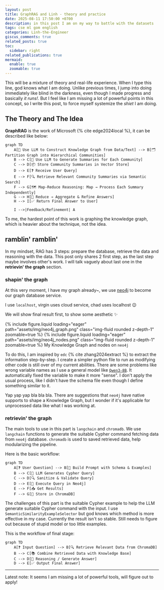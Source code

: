 ```yaml
---
layout: post
title: GraphRAG and Linh - theory and practice
date: 2025-08-11 17:50:00 +0700
description: in this post I am on my way to battle with the datasets
tags: cse ml gom english
categories: Linh-the-Engineer
giscus_comments: true
related_posts: true
toc:
  sidebar: right
related_publications: true
mermaid:
  enable: true
  zoomable: true
---
```


This will be a mixture of theory and real-life experience. When I type this line, god knows what I am doing. Unlike previous times, I jump into doing immediately like blind in the darkness, even though I made progress and basically *it runs!*. But I feel like I am missing a lot of powerful points in this concept, so I write this post, to force myself systemize the *shiet* I am doing.

## The Theory and The Idea

**GraphRAG** is the work of Microsoft {% cite edge2024local %}, it can be described like below:

```mermaid
graph TD
    A[🤖 Use LLM to Construct Knowledge Graph from Data/Text] --> B[🗂 Partition Graph into Hierarchical Communities]
    B --> C[📝 Use LLM to Generate Summaries for Each Community]
    C --> D[📦 Store Community Summaries in Vector Store]
    D --> E[❓ Receive User Query]
    E --> F[🔍 Retrieve Relevant Community Summaries via Semantic Search]
    F --> G[🗺 Map-Reduce Reasoning: Map → Process Each Summary Independently]
    G --> H[🧠 Reduce → Aggregate & Refine Answers]
    H --> I[✅ Return Final Answer to User]
    
    I -->|Feedback/Refinement| A
```

To me, the hardest point of this work is graphing the knowledge graph, which is heavier about the technique, not the idea.

## ramblin' ramblin'

In my mindset, RAG has 3 steps: prepare the database, retrieve the data and reasoning with the data. This post only shares 2 first step, as the last step maybe involves other's work. I will talk vaguely about last one in the **retrievin' the graph** section.

### shapin' the graph

At this very moment, I have my graph already~, we use [neo4j](https://neo4j.com/) to become our graph database service.

I use `localhost`, virgin uses cloud service, chad uses localhost :wink:

We will show final result first, to show some aesthetic :sparkles: 

{% include figure.liquid loading="eager" path="assets/img/neo4j_graph.png" class="img-fluid rounded z-depth-1" zoomable=true %}
{% include figure.liquid loading="eager" path="assets/img/neo4j_nodes.png" class="img-fluid rounded z-depth-1" zoomable=true %}
My Knowledge Graph and nodes on `neo4j`

To do this, I am inspired by `edc` {% cite zhang2024extract %} to extract the information step-by-step. I create a simpler python file to run as modifying other code is still over of my current abilities. There are some problems like wrong variable names as I use a general model like [`Qwen3-8B`](https://huggingface.co/Qwen/Qwen3-8B). It automatically fixed the variable to make it more "sense". I don't apply the usual process, like I didn't have the schema file even though I define something similar to it.

Yap yap yap bla bla bla. There are suggestions that `neo4j` have native supports to shape a Knowledge Graph, but I wonder if it's applicable for unprocessed data like what I was working at.

### retrievin' the graph

The main tools to use in this part is `langchain` and `chromadb`. We use `langchain` functions to generate the suitable Cypher command fetching data from `neo4j` database. `chromadb` is used to saved retrieved data, help modularizing the pipeline. 

Here is the basic workflow:

```mermaid
graph TD
    A[❓ User Question] --> B[📝 Build Prompt with Schema & Examples]
    B --> C[🤖 LLM Generates Cypher Query]
    C --> D[🔍 Sanitize & Validate Query]
    D --> E[🔗 Execute Query in Neo4j]
    E --> F[📥 Get Results]
    F --> G[💽 Store in ChromaDB]
```

The challenges of this part is the suitable Cypher example to help the LLM generate suitable Cypher command with the input. I use `SemanticSimilarityExampleSelector` but god knows which method is more effective in my case. Currently the result isn't so stable. Still needs to figure out because of stupid model or too little examples.

This is the workflow of final stage:

```mermaid
graph TD
    A[❓ Input Question] --> B[🔍 Retrieve Relevant Data from ChromaDB]
    B --> C[📚 Combine Retrieved Data with Knowledge Base]
    C --> D[🤖 Reasoning / Generate Answer]
    D --> E[✅ Output Final Answer]
```

---

Latest note: It seems I am missing a lot of powerful tools, will figure out to apply!
